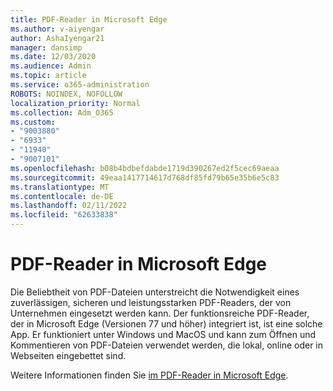 ```yaml
---
title: PDF-Reader in Microsoft Edge
ms.author: v-aiyengar
author: AshaIyengar21
manager: dansimp
ms.date: 12/03/2020
ms.audience: Admin
ms.topic: article
ms.service: o365-administration
ROBOTS: NOINDEX, NOFOLLOW
localization_priority: Normal
ms.collection: Adm_O365
ms.custom:
- "9003880"
- "6933"
- "11940"
- "9007101"
ms.openlocfilehash: b08b4bdbefdabde1719d390267ed2f5cec69aeaa
ms.sourcegitcommit: 49eaa1417714617d768df85fd79b65e35b6e5c83
ms.translationtype: MT
ms.contentlocale: de-DE
ms.lasthandoff: 02/11/2022
ms.locfileid: "62633838"
---
```

# <a name="pdf-reader-in-microsoft-edge"></a>PDF-Reader in Microsoft Edge

Die Beliebtheit von PDF-Dateien unterstreicht die Notwendigkeit eines zuverlässigen, sicheren und leistungsstarken PDF-Readers, der von Unternehmen eingesetzt werden kann. Der funktionsreiche PDF-Reader, der in Microsoft Edge (Versionen 77 und höher) integriert ist, ist eine solche App. Er funktioniert unter Windows und MacOS und kann zum Öffnen und Kommentieren von PDF-Dateien verwendet werden, die lokal, online oder in Webseiten eingebettet sind.

Weitere Informationen finden Sie [im PDF-Reader in Microsoft Edge](https://go.microsoft.com/fwlink/?linkid=2140005).
